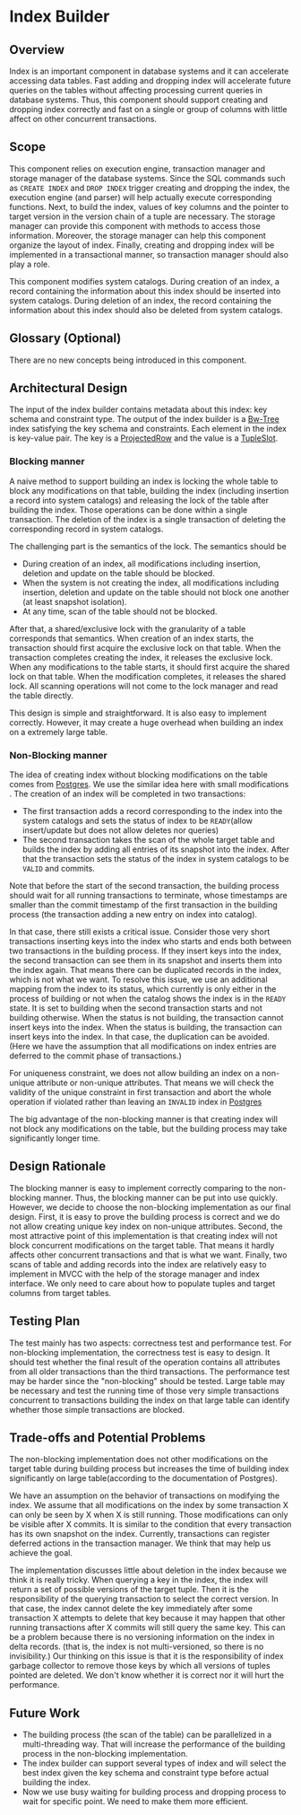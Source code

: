# Index Builder

## Overview

Index is an important component in database systems and it can accelerate accessing data tables. Fast adding and dropping index will accelerate future queries
on the tables without affecting processing current queries in database systems. Thus, this component should support creating and dropping index correctly and fast
on a single or group of columns with little affect on other concurrent transactions.

## Scope

This component relies on execution engine, transaction manager and storage manager of the database systems. Since the SQL commands such as ```CREATE INDEX``` and ```DROP INDEX``` trigger creating and dropping the index, the execution engine (and parser) will help actually execute corresponding functions. Next, to build the index, values of key columns and the pointer to target version in the version chain of a tuple are necessary. The storage manager can provide this component with methods to access those information. Moreover, the storage manager can help this component organize the layout of index. Finally, creating and dropping index will be implemented in a transactional manner, so transaction manager should also play a role.

This component modifies system catalogs. During creation of an index, a record containing the information about this index should be inserted into system catalogs. During deletion of an index, the record containing the information about this index should also be deleted from system catalogs.

## Glossary (Optional)

There are no new concepts being introduced in this component.

## Architectural Design

The input of the index builder contains metadata about this index: key schema and constraint type. The output of the index builder is a [Bw-Tree](https://github.com/wangziqi2013/BwTree) index satisfying the key schema and constraints. Each element in the index is key-value pair. The key is a [ProjectedRow](https://github.com/cmu-db/terrier/wiki/Storage-Engine-Design#projectedrow-and-projectedcolumns) and the value is a [TupleSlot](https://github.com/cmu-db/terrier/wiki/Storage-Engine-Design#tupleslot).

### Blocking manner

A naive method to support building an index is locking the whole table to block any modifications on that table, building the index (including insertion a record into system catalogs) and releasing the lock of the table after building the index. Those operations can be done within a single transaction. The deletion of the index is a single transaction of deleting the corresponding record in system catalogs.

The challenging part is the semantics of the lock. The semantics should be
* During creation of an index, all modifications including insertion, deletion and update on the table should be blocked.
* When the system is not creating the index, all modifications including insertion, deletion and update on the table should not block one another (at least snapshot isolation).
* At any time, scan of the table should not be blocked.

After that, a shared/exclusive lock with the granularity of a table corresponds that semantics. When creation of an index starts, the transaction should first acquire the exclusive lock on that table. When the transaction completes creating the index, it releases the exclusive lock. When any modifications to the table starts, it should first acquire the shared lock on that table. When the modification completes, it releases the shared lock. All scanning operations will not come to the lock manager and read the table directly.

This design is simple and straightforward. It is also easy to implement correctly. However, it may create a huge overhead when building an index on a extremely large table.

### Non-Blocking manner

The idea of creating index without blocking modifications on the table comes from [Postgres](https://www.postgresql.org/docs/11/sql-createindex.html). We use the similar idea here with small modifications . The creation of an index will be completed in two transactions:
* The first transaction adds a record corresponding to the index into the system catalogs and sets the status of index to be ```READY```(allow insert/update but does not allow deletes nor queries)
* The second transaction takes the scan of the whole target table and builds the index by adding all entries of its snapshot into the index. After that the transaction sets the status of the index in system catalogs to be ```VALID``` and commits.

Note that before the start of the second transaction, the building process should wait for all running transactions to terminate, whose timestamps are smaller than the commit timestamp of the first transaction in the building process (the transaction adding a new entry on index into catalog).

In that case, there still exists a critical issue. Consider those very short transactions inserting keys into the index who starts and ends both between two transactions in the building process. If they insert keys into the index, the second transaction can see them in its snapshot and inserts them into the index again. That means there can be duplicated records in the index, which is not what we want. To resolve this issue, we use an additional mapping from the index to its status, which currently is only either in the process of building or not when the catalog shows the index is in the ```READY``` state. It is set to building when the second transaction starts and not building otherwise. When the status is not building, the transaction cannot insert keys into the index. When the status is building, the transaction can insert keys into the index. In that case, the duplication can be avoided. (Here we have the assumption that all modifications on index entries are deferred to the commit phase of transactions.)

For uniqueness constraint, we does not allow building an index on a non-unique attribute or non-unique attributes. That means we will check the validity of the unique constraint in first transaction and abort the whole operation if violated rather than leaving an ```INVALID``` index in [Postgres](https://www.postgresql.org/docs/11/sql-createindex.html)

The big advantage of the non-blocking manner is that creating index will not block any modifications on the table, but the building process may take significantly longer time.

## Design Rationale
The blocking manner is easy to implement correctly comparing to the non-blocking manner. Thus, the blocking manner can be put into use quickly. However, we decide to choose the non-blocking implementation as our final design. First, it is easy to prove the building process is correct and we do not allow creating unique key index on non-unique attributes. Second, the most attractive point of this implementation is that creating index will not block concurrent modifications on the target table. That means it hardly affects other concurrent transactions and that is what we want. Finally, two scans of table and adding records into the index are relatively easy to implement in MVCC with the help of the storage manager and index interface. We only need to care about how to populate tuples and target columns from target tables.

## Testing Plan
The test mainly has two aspects: correctness test and performance test. For non-blocking implementation, the correctness test is easy to design. It should test whether the final result of the operation contains all attributes from all older transactions than the third transactions. The performance test may be harder since the "non-blocking" should be tested. Large table may be necessary and test the running time of those very simple transactions concurrent to transactions building the index on that large table can identify whether those simple transactions are blocked.

## Trade-offs and Potential Problems
The non-blocking implementation does not other modifications on the target table during building process but increases the time of building index significantly on large table(according to the documentation of Postgres).

We have an assumption on the behavior of transactions on modifying the index. We assume that all modifications on the index by some transaction X can only be seen by X when X is still running. Those modifications can only be visible after X commits. It is similar to the condition that every transaction has its own snapshot on the index. Currently, transactions can register deferred actions in the transaction manager. We think that may help us achieve the goal.

The implementation discusses little about deletion in the index because we think it is really tricky. When querying a key in the index, the index will return a set of possible versions of the target tuple. Then it is the responsibility
of the querying transaction to select the correct version. In that case, the index cannot delete the key immediately after some transaction X attempts to delete that key because it may happen that other running transactions after
X commits will still query the same key. This can be a problem because there is no versioning information on the index in delta records. (that is, the index is not multi-versioned, so there is no invisibility.) Our thinking on this issue
is that it is the responsibility of index garbage collector to remove those keys by which all versions of tuples pointed are deleted. We don't know whether it is correct nor it will hurt the performance.

## Future Work
* The building process (the scan of the table) can be parallelized in a multi-threading way. That will increase the performance of the building process in the non-blocking implementation.
* The index builder can support several types of index and will select the best index given the key schema and constraint type before actual building the index.
* Now we use busy waiting for building process and dropping process to wait for specific point. We need to make them more efficient.


